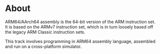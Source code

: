 # About

ARM64/AArch64 assembly is the 64-bit version of the ARM instruction set.
It is based on the ARMv7 instruction set, which is in turn loosely based off the legacy ARM Classic instruction sets.

This track involves programming in ARM64 assembly language, assembled and run on a cross-platform simulator.
